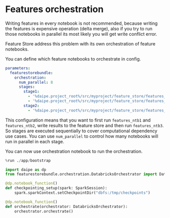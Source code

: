 # Features orchestration

Writing features in every notebook is not recommended, because writing the features
is expensive operation (delta merge), also if you try to run those notebooks in
parallel its most likely you will get write conflict error.

Feature Store address this problem with its own orchestration of feature
notebooks.

You can define which feature notebooks to orchestrate in config.

```yaml
parameters:
  featurestorebundle:
    orchestration:
      num_parallel: 8
      stages:
        stage1:
          - '%daipe.project_root%/src/myproject/feature_store/features_ntb1'
          - '%daipe.project_root%/src/myproject/feature_store/features_ntb2'
        stage2:
          - '%daipe.project_root%/src/myproject/feature_store/features_ntb3'
```

This configuration means that you want to first run `features_ntb1` and
`features_ntb2`, write results to the feature store and then run
`features_ntb3`. So stages are executed sequentially to cover computational
dependency use cases. You can use `num_parallel` to control how many notebooks
will run in parallel in each stage.

You can now use orchestration notebook to run the orchestration.

```python
%run ./app/bootstrap
```

```python
import daipe as dp
from featurestorebundle.orchestration.DatabricksOrchestrator import DatabricksOrchestrator
```

```python
@dp.notebook_function()
def checkpointing_setup(spark: SparkSession):
    spark.sparkContext.setCheckpointDir("dbfs:/tmp/checkpoints")
```

```python
@dp.notebook_function()
def orchestrate(orchestrator: DatabricksOrchestrator):
    orchestrator.orchestrate()
```
